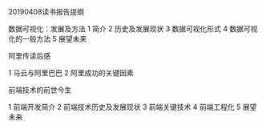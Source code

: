 20190408读书报告提纲

数据可视化：发展及方法
1 简介
2 历史及发展现状
3 数据可视化形式
4 数据可视化的一般方法
5 展望未来


阿里传读后感

1 马云与阿里巴巴
2 阿里成功的关键因素


前端技术的前世今生

1 前端开发简介
2 前端技术历史及发展现状
3 前端关键技术
4 前端工程化
5 展望未来

